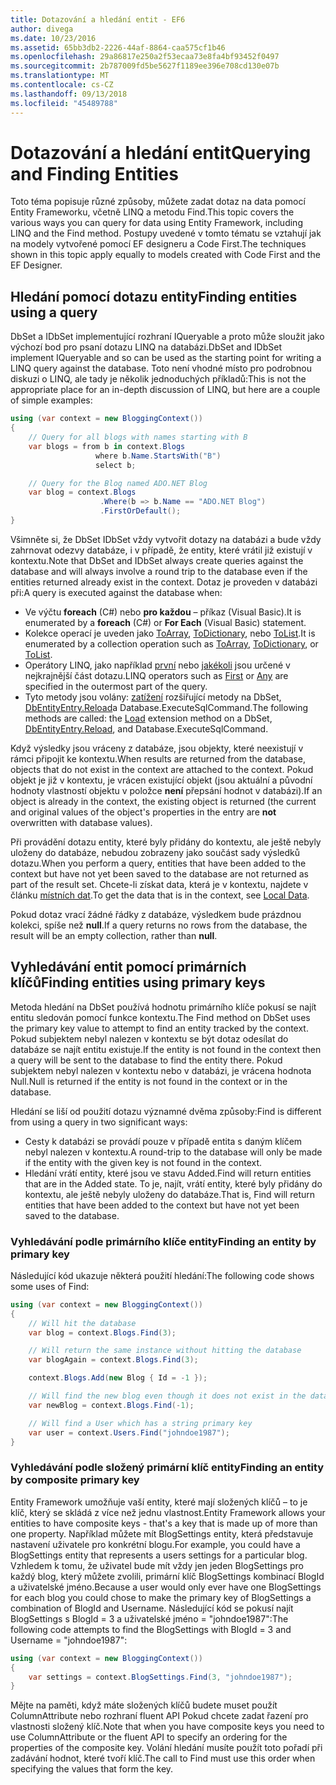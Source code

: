 ```yaml
---
title: Dotazování a hledání entit - EF6
author: divega
ms.date: 10/23/2016
ms.assetid: 65bb3db2-2226-44af-8864-caa575cf1b46
ms.openlocfilehash: 29a86817e250a2f53ecaa73e8fa4bf93452f0497
ms.sourcegitcommit: 2b787009fd5be5627f1189ee396e708cd130e07b
ms.translationtype: MT
ms.contentlocale: cs-CZ
ms.lasthandoff: 09/13/2018
ms.locfileid: "45489788"
---
```

# <a name="querying-and-finding-entities"></a><span data-ttu-id="06077-102">Dotazování a hledání entit</span><span class="sxs-lookup"><span data-stu-id="06077-102">Querying and Finding Entities</span></span>
<span data-ttu-id="06077-103">Toto téma popisuje různé způsoby, můžete zadat dotaz na data pomocí Entity Frameworku, včetně LINQ a metodu Find.</span><span class="sxs-lookup"><span data-stu-id="06077-103">This topic covers the various ways you can query for data using Entity Framework, including LINQ and the Find method.</span></span> <span data-ttu-id="06077-104">Postupy uvedené v tomto tématu se vztahují jak na modely vytvořené pomocí EF designeru a Code First.</span><span class="sxs-lookup"><span data-stu-id="06077-104">The techniques shown in this topic apply equally to models created with Code First and the EF Designer.</span></span>  

## <a name="finding-entities-using-a-query"></a><span data-ttu-id="06077-105">Hledání pomocí dotazu entity</span><span class="sxs-lookup"><span data-stu-id="06077-105">Finding entities using a query</span></span>  

<span data-ttu-id="06077-106">DbSet a IDbSet implementující rozhraní IQueryable a proto může sloužit jako výchozí bod pro psaní dotazu LINQ na databázi.</span><span class="sxs-lookup"><span data-stu-id="06077-106">DbSet and IDbSet implement IQueryable and so can be used as the starting point for writing a LINQ query against the database.</span></span> <span data-ttu-id="06077-107">Toto není vhodné místo pro podrobnou diskuzi o LINQ, ale tady je několik jednoduchých příkladů:</span><span class="sxs-lookup"><span data-stu-id="06077-107">This is not the appropriate place for an in-depth discussion of LINQ, but here are a couple of simple examples:</span></span>  

``` csharp
using (var context = new BloggingContext())
{
    // Query for all blogs with names starting with B
    var blogs = from b in context.Blogs
                   where b.Name.StartsWith("B")
                   select b;

    // Query for the Blog named ADO.NET Blog
    var blog = context.Blogs
                    .Where(b => b.Name == "ADO.NET Blog")
                    .FirstOrDefault();
}
```  

<span data-ttu-id="06077-108">Všimněte si, že DbSet IDbSet vždy vytvořit dotazy na databázi a bude vždy zahrnovat odezvy databáze, i v případě, že entity, které vrátil již existují v kontextu.</span><span class="sxs-lookup"><span data-stu-id="06077-108">Note that DbSet and IDbSet always create queries against the database and will always involve a round trip to the database even if the entities returned already exist in the context.</span></span> <span data-ttu-id="06077-109">Dotaz je proveden v databázi při:</span><span class="sxs-lookup"><span data-stu-id="06077-109">A query is executed against the database when:</span></span>  

- <span data-ttu-id="06077-110">Ve výčtu **foreach** (C#) nebo **pro každou** – příkaz (Visual Basic).</span><span class="sxs-lookup"><span data-stu-id="06077-110">It is enumerated by a **foreach** (C#) or **For Each** (Visual Basic) statement.</span></span>  
- <span data-ttu-id="06077-111">Kolekce operací je uveden jako [ToArray](https://msdn.microsoft.com/library/bb298736), [ToDictionary](https://msdn.microsoft.com/library/system.linq.enumerable.todictionary), nebo [ToList](https://msdn.microsoft.com/library/bb342261).</span><span class="sxs-lookup"><span data-stu-id="06077-111">It is enumerated by a collection operation such as [ToArray](https://msdn.microsoft.com/library/bb298736), [ToDictionary](https://msdn.microsoft.com/library/system.linq.enumerable.todictionary), or [ToList](https://msdn.microsoft.com/library/bb342261).</span></span>  
- <span data-ttu-id="06077-112">Operátory LINQ, jako například [první](https://msdn.microsoft.com/library/bb291976) nebo [jakékoli](https://msdn.microsoft.com/library/bb337697) jsou určené v nejkrajnější část dotazu.</span><span class="sxs-lookup"><span data-stu-id="06077-112">LINQ operators such as [First](https://msdn.microsoft.com/library/bb291976) or [Any](https://msdn.microsoft.com/library/bb337697) are specified in the outermost part of the query.</span></span>  
- <span data-ttu-id="06077-113">Tyto metody jsou volány: [zatížení](https://msdn.microsoft.com/library/system.data.entity.dbextensions.load) rozšiřující metody na DbSet, [DbEntityEntry.Reload](https://msdn.microsoft.com/library/system.data.entity.infrastructure.dbentityentry.reload.aspx)a Database.ExecuteSqlCommand.</span><span class="sxs-lookup"><span data-stu-id="06077-113">The following methods are called: the [Load](https://msdn.microsoft.com/library/system.data.entity.dbextensions.load) extension method on a DbSet, [DbEntityEntry.Reload](https://msdn.microsoft.com/library/system.data.entity.infrastructure.dbentityentry.reload.aspx), and Database.ExecuteSqlCommand.</span></span>  

<span data-ttu-id="06077-114">Když výsledky jsou vráceny z databáze, jsou objekty, které neexistují v rámci připojit ke kontextu.</span><span class="sxs-lookup"><span data-stu-id="06077-114">When results are returned from the database, objects that do not exist in the context are attached to the context.</span></span> <span data-ttu-id="06077-115">Pokud objekt je již v kontextu, je vrácen existující objekt (jsou aktuální a původní hodnoty vlastností objektu v položce **není** přepsání hodnot v databázi).</span><span class="sxs-lookup"><span data-stu-id="06077-115">If an object is already in the context, the existing object is returned (the current and original values of the object's properties in the entry are **not** overwritten with database values).</span></span>  

<span data-ttu-id="06077-116">Při provádění dotazu entity, které byly přidány do kontextu, ale ještě nebyly uloženy do databáze, nebudou zobrazeny jako součást sady výsledků dotazu.</span><span class="sxs-lookup"><span data-stu-id="06077-116">When you perform a query, entities that have been added to the context but have not yet been saved to the database are not returned as part of the result set.</span></span> <span data-ttu-id="06077-117">Chcete-li získat data, která je v kontextu, najdete v článku [místních dat](~/ef6/querying/local-data.md).</span><span class="sxs-lookup"><span data-stu-id="06077-117">To get the data that is in the context, see [Local Data](~/ef6/querying/local-data.md).</span></span>  

<span data-ttu-id="06077-118">Pokud dotaz vrací žádné řádky z databáze, výsledkem bude prázdnou kolekci, spíše než **null**.</span><span class="sxs-lookup"><span data-stu-id="06077-118">If a query returns no rows from the database, the result will be an empty collection, rather than **null**.</span></span>  

## <a name="finding-entities-using-primary-keys"></a><span data-ttu-id="06077-119">Vyhledávání entit pomocí primárních klíčů</span><span class="sxs-lookup"><span data-stu-id="06077-119">Finding entities using primary keys</span></span>  

<span data-ttu-id="06077-120">Metoda hledání na DbSet používá hodnotu primárního klíče pokusí se najít entitu sledován pomocí funkce kontextu.</span><span class="sxs-lookup"><span data-stu-id="06077-120">The Find method on DbSet uses the primary key value to attempt to find an entity tracked by the context.</span></span> <span data-ttu-id="06077-121">Pokud subjektem nebyl nalezen v kontextu se být dotaz odesílat do databáze se najít entitu existuje.</span><span class="sxs-lookup"><span data-stu-id="06077-121">If the entity is not found in the context then a query will be sent to the database to find the entity there.</span></span> <span data-ttu-id="06077-122">Pokud subjektem nebyl nalezen v kontextu nebo v databázi, je vrácena hodnota Null.</span><span class="sxs-lookup"><span data-stu-id="06077-122">Null is returned if the entity is not found in the context or in the database.</span></span>  

<span data-ttu-id="06077-123">Hledání se liší od použití dotazu významné dvěma způsoby:</span><span class="sxs-lookup"><span data-stu-id="06077-123">Find is different from using a query in two significant ways:</span></span>  

- <span data-ttu-id="06077-124">Cesty k databázi se provádí pouze v případě entita s daným klíčem nebyl nalezen v kontextu.</span><span class="sxs-lookup"><span data-stu-id="06077-124">A round-trip to the database will only be made if the entity with the given key is not found in the context.</span></span>  
- <span data-ttu-id="06077-125">Hledání vrátí entity, které jsou ve stavu Added.</span><span class="sxs-lookup"><span data-stu-id="06077-125">Find will return entities that are in the Added state.</span></span> <span data-ttu-id="06077-126">To je, najít, vrátí entity, které byly přidány do kontextu, ale ještě nebyly uloženy do databáze.</span><span class="sxs-lookup"><span data-stu-id="06077-126">That is, Find will return entities that have been added to the context but have not yet been saved to the database.</span></span>  
### <a name="finding-an-entity-by-primary-key"></a><span data-ttu-id="06077-127">Vyhledávání podle primárního klíče entity</span><span class="sxs-lookup"><span data-stu-id="06077-127">Finding an entity by primary key</span></span>  

<span data-ttu-id="06077-128">Následující kód ukazuje některá použití hledání:</span><span class="sxs-lookup"><span data-stu-id="06077-128">The following code shows some uses of Find:</span></span>  

``` csharp
using (var context = new BloggingContext())
{
    // Will hit the database
    var blog = context.Blogs.Find(3);

    // Will return the same instance without hitting the database
    var blogAgain = context.Blogs.Find(3);

    context.Blogs.Add(new Blog { Id = -1 });

    // Will find the new blog even though it does not exist in the database
    var newBlog = context.Blogs.Find(-1);

    // Will find a User which has a string primary key
    var user = context.Users.Find("johndoe1987");
}
```  

### <a name="finding-an-entity-by-composite-primary-key"></a><span data-ttu-id="06077-129">Vyhledávání podle složený primární klíč entity</span><span class="sxs-lookup"><span data-stu-id="06077-129">Finding an entity by composite primary key</span></span>  

<span data-ttu-id="06077-130">Entity Framework umožňuje vaší entity, které mají složených klíčů – to je klíč, který se skládá z více než jednu vlastnost.</span><span class="sxs-lookup"><span data-stu-id="06077-130">Entity Framework allows your entities to have composite keys - that's a key that is made up of more than one property.</span></span> <span data-ttu-id="06077-131">Například můžete mít BlogSettings entity, která představuje nastavení uživatele pro konkrétní blogu.</span><span class="sxs-lookup"><span data-stu-id="06077-131">For example, you could have a BlogSettings entity that represents a users settings for a particular blog.</span></span> <span data-ttu-id="06077-132">Vzhledem k tomu, že uživatel bude mít vždy jen jeden BlogSettings pro každý blog, který můžete zvolili, primární klíč BlogSettings kombinací BlogId a uživatelské jméno.</span><span class="sxs-lookup"><span data-stu-id="06077-132">Because a user would only ever have one BlogSettings for each blog you could chose to make the primary key of BlogSettings a combination of BlogId and Username.</span></span> <span data-ttu-id="06077-133">Následující kód se pokusí najít BlogSettings s BlogId = 3 a uživatelské jméno = "johndoe1987":</span><span class="sxs-lookup"><span data-stu-id="06077-133">The following code attempts to find the BlogSettings with BlogId = 3 and Username = "johndoe1987":</span></span>  

``` csharp  
using (var context = new BloggingContext())
{
    var settings = context.BlogSettings.Find(3, "johndoe1987");
}
```  

<span data-ttu-id="06077-134">Mějte na paměti, když máte složených klíčů budete muset použít ColumnAttribute nebo rozhraní fluent API Pokud chcete zadat řazení pro vlastnosti složený klíč.</span><span class="sxs-lookup"><span data-stu-id="06077-134">Note that when you have composite keys you need to use ColumnAttribute or the fluent API to specify an ordering for the properties of the composite key.</span></span> <span data-ttu-id="06077-135">Volání hledání musíte použít toto pořadí při zadávání hodnot, které tvoří klíč.</span><span class="sxs-lookup"><span data-stu-id="06077-135">The call to Find must use this order when specifying the values that form the key.</span></span>  
